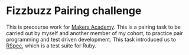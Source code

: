 # Fizzbuzz Pairing challenge

This is precourse work for [Makers Academy](http://www.makersacademy.com/). This is a pairing task to be carried out by myself and another member of my cohort, to practice pair programming and test driven development. This task introduced us to [RSpec](http://rspec.info/), which is a test suite for Ruby. 

